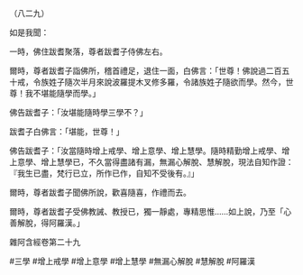 （八二九）

如是我聞：

一時，佛住跋耆聚落，尊者跋耆子侍佛左右。

爾時，尊者跋耆子詣佛所，稽首禮足，退住一面，白佛言：「世尊！佛說過二百五十戒，令族姓子隨次半月來說波羅提木叉修多羅，令諸族姓子隨欲而學。然今，世尊！我不堪能隨學而學。」

佛告跋耆子：「汝堪能隨時學三學不？」

跋耆子白佛言：「堪能，世尊！」

佛告跋耆子：「汝當隨時增上戒學、增上意學、增上慧學。隨時精勤增上戒學、增上意學、增上慧學已，不久當得盡諸有漏，無漏心解脫、慧解脫，現法自知作證：『我生已盡，梵行已立，所作已作，自知不受後有。』」

爾時，尊者跋耆子聞佛所說，歡喜隨喜，作禮而去。

爾時，尊者跋耆子受佛教誡、教授已，獨一靜處，專精思惟……如上說，乃至「心善解脫，得阿羅漢。」

雜阿含經卷第二十九



#三學
#增上戒學
#增上意學
#增上慧學
#無漏心解脫
#慧解脫
#阿羅漢
